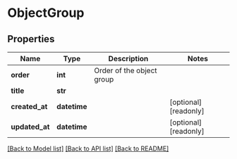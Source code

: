 # ObjectGroup


## Properties
Name | Type | Description | Notes
------------ | ------------- | ------------- | -------------
**order** | **int** | Order of the object group | 
**title** | **str** |  | 
**created_at** | **datetime** |  | [optional] [readonly] 
**updated_at** | **datetime** |  | [optional] [readonly] 

[[Back to Model list]](../README.md#documentation-for-models) [[Back to API list]](../README.md#documentation-for-api-endpoints) [[Back to README]](../README.md)


